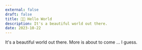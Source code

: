 ```yaml
---
external: false
draft: false
title: 👋🏻 Hello World
description: It's a beautiful world out there.
date: 2023-10-22
---
```


It's a beautiful world out there.
More is about to come ... I guess.
